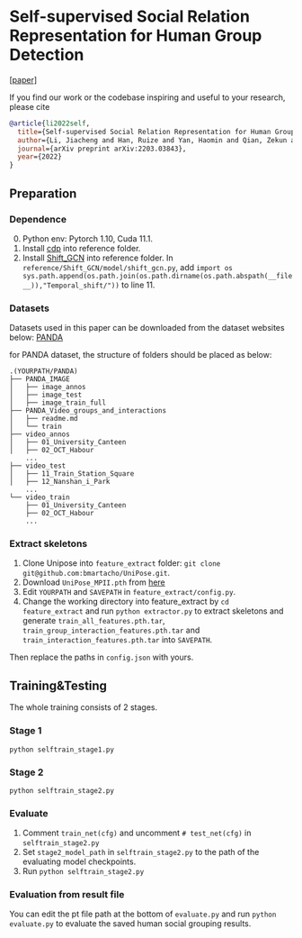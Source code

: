 # Self-supervised Social Relation Representation for Human Group Detection 
[[paper]](https://arxiv.org/abs/2203.03843)

If you find our work or the codebase inspiring and useful to your research, please cite
```bibtex
@article{li2022self,
  title={Self-supervised Social Relation Representation for Human Group Detection},
  author={Li, Jiacheng and Han, Ruize and Yan, Haomin and Qian, Zekun and Feng, Wei and Wang, Song},
  journal={arXiv preprint arXiv:2203.03843},
  year={2022}
}
```

## Preparation
### Dependence
0. Python env: Pytorch 1.10, Cuda 11.1.
1. Install [cdp](https://github.com/XiaohangZhan/cdp) into reference folder.
2. Install [Shift_GCN](https://github.com/kchengiva/Shift-GCN) into reference folder. In `reference/Shift_GCN/model/shift_gcn.py`, add `import os
sys.path.append(os.path.join(os.path.dirname(os.path.abspath(__file__)),"Temporal_shift/"))` to line 11.
### Datasets
Datasets used in this paper can be downloaded from the dataset websites below:
[PANDA](http://www.panda-dataset.com/)

for PANDA dataset, the structure of folders should be placed as below:
```
.(YOURPATH/PANDA)
├── PANDA_IMAGE
│   ├── image_annos
│   ├── image_test
│   ├── image_train_full
├── PANDA_Video_groups_and_interactions
│   ├── readme.md
│   └── train
├── video_annos
│   ├── 01_University_Canteen
│   ├── 02_OCT_Habour
    ...
├── video_test
│   ├── 11_Train_Station_Square
│   ├── 12_Nanshan_i_Park
    ...
└── video_train
    ├── 01_University_Canteen
    ├── 02_OCT_Habour
    ...

```
### Extract skeletons
1. Clone Unipose into `feature_extract` folder: `git clone git@github.com:bmartacho/UniPose.git`.
2. Download `UniPose_MPII.pth` from [here](https://drive.google.com/drive/folders/1dPc7AayY2Pi3gjUURgozkuvlab5Vr-9n)
3. Edit `YOURPATH` and `SAVEPATH` in `feature_extract/config.py`.
4. Change the working directory into feature_extract by `cd feature_extract` and run `python extractor.py` to extract skeletons and generate `train_all_features.pth.tar`, `train_group_interaction_features.pth.tar` and `train_interaction_features.pth.tar` into `SAVEPATH`.

Then replace the paths in `config.json` with yours.

## Training&Testing
The whole training consists of 2 stages.

### Stage 1
`python selftrain_stage1.py`

### Stage 2
`python selftrain_stage2.py`

### Evaluate
1. Comment `train_net(cfg)` and uncomment `# test_net(cfg)` in `selftrain_stage2.py`
2. Set `stage2_model_path` in `selftrain_stage2.py` to the path of the evaluating model checkpoints.
3. Run `python selftrain_stage2.py`

### Evaluation from result file
You can edit the pt file path at the bottom of `evaluate.py` and run `python evaluate.py` to evaluate the saved human social grouping results.
